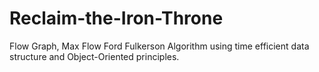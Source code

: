 # Reclaim-the-Iron-Throne
Flow Graph, Max Flow Ford Fulkerson Algorithm using time efficient data structure and Object-Oriented principles.
